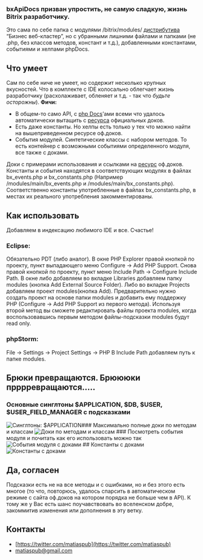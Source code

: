 ### bxApiDocs призван упростить, не самую сладкую, жизнь Bitrix разработчику.

Это сама по себе папка с модулями /bitrix/modules/  [дистрибутива](http://www.1c-bitrix.ru/download/cms.php#tab-php-link) “Бизнес веб-кластер”, но с убранными лишними файлами и папками (не .php, без классов методов, констант и т.д.), добавленными константами, событиями и хелпами phpDocs.

## Что умеет
Сам по себе ниче не умеет, но содержит несколько крупных вкусностей. Что в комплекте с IDE колоcально облегчает жизнь разработчику (расхолаживает, обленяет и т.д. - так что *будьте осторожны*).
**Фичи:**
- В общем-то само API, с [php Docs](http://ru.wikipedia.org/wiki/PHPDoc)’ами всеми что удалось автоматически вытащить с [ресурса](http://dev.1c-bitrix.ru/api_help/) официальных доков.
- Есть даже константы. Но хелпы есть только у тех что можно найти на вышеприведенном ресурсе оф.доков.
- События модулей. Синтетические классы с набором методов. То есть контейнер с возможными событиями определенного модуля, все также с доками.

Доки с примерами использования и ссылками на [ресурс](http://dev.1c-bitrix.ru/api_help/)  оф.доков.
Константы и события находятся в соответствующих модулях в файлах bx_events.php и bx_constants.php (Например /modules/main/bx_events.php и /modules/main/bx_constants.php).
Соответственно константы употребленные в файлах bx_constants.php, в местах иx реального употребления закомментированы.

## Как использовать
Добавляем в индексацию любимого IDE и все. Счастье!

### Eclipse:
Обязательно PDT (либо аналог).
В окне PHP Explorer правой кнопкой по проекту, пункт выпадающего меню Configure -> Add PHP Support. Снова правой кнопкой по проекту, пункт меню Include Path -> Configure Include Path. В окне либо добавляем во вкладке Libraries добавляем папку modules (кнопка Add External Source Folder). Либо во вкладке Projects добавляем проект modules(кнопка Add). Предварительно нужно создать проект на основе папки modules и добавить ему поддержку PHP (Configure -> Add PHP Support из первого метода). Используя второй метод вы сможете редактировать файлы проекта modules, когда воспользовавшись первым методом файлы-подсказки modules будут read only.

### phpStorm:
File -> Settings -> Project Settings -> PHP
В Include Path добавляем путь к папке modules.




## Брюки превращаются. Брюююки прррревращаются.....

### Основные синглтоны $APPLICATION, $DB, $USER, $USER_FIELD_MANAGER с подсказками
<img style="float:left" src="https://www.monosnap.com/image/dplrjSLmBXtK3A8Rv3nXJIj6g.png" alt="Синглтоны: $APPLICATION"/>
### Максимально полные доки по методам и классам
<img src="https://www.monosnap.com/image/9oRa5bZj9qbLVeNk3R6NYu44u.png" alt="Доки по методам и классам"/>
### Посмотреть события модуля и почитать как его использовать можно так
<img src="https://www.monosnap.com/image/9pIhjhvYbK56RumvtVfoRgDls.png" alt="События модуля с доками"/>
## Константы с доками
<img src="https://www.monosnap.com/image/FbBLw677cEfUrOMcuGOjH9j3H.png" alt="Константы с доками"/>


## Да, согласен
Подсказки есть не на все методы и с ошибками, но и без этого есть многое (то что, повторюсь, удалось спарсить в автоматическом режиме с сайта оф.доков на котором порядка не больше чем в API). К тому же у Вас есть шанс поучавствовать во вселенском добре, закоммитив изменения или дополнения в эту ветку.

## Контакты
+ [https://twitter.com/matiaspub](https://twitter.com/matiaspub)
+ matiaspub@gmail.com
